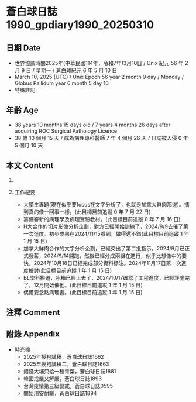 [_metadata_:encoding]: - "utf-8"
[_metadata_:language]: - "zh-Hant-TW"
[_metadata_:fileformat]: - "markdown"
[_metadata_:MIME_type]: - "text/plain"
[_metadata_:markdown_version]: - "commonmark version 0.30"
[_metadata_:markdown_spec]: - "https://spec.commonmark.org/0.30/"

# 蒼白球日誌1990_gpdiary1990_20250310 #

## 日期 Date ##

* 世界協調時間2025年(中華民國114年，令和7年)3月10日 / Unix 紀元 56 年 2 月 9 日 / 星期一 / 蒼白球紀元 6 年 5 月 10 日
* March 10, 2025 (UTC) / Unix Epoch 56 year 2 month 9 day / Monday / Globus Pallidum year 6 month 5 day 10
* 特殊註記:

## 年齡 Age ##

* 38 years 10 months 15 days old / 7 years 4 months 26 days after acquiring ROC Surgical Pathology Licence
* 38 歲 10 個月 15 天 / 成為病理專科醫師 7 年 4 個月 26 天 / 日誌被入侵 0 年 5 個月 10 天

## 本文 Content ##

1. 

2. 工作紀要

    - 大學生專題(現在似乎要focus在文字分析了，也就是加拿大鮮肉那邊)。搞到真的像一回事一樣。(此目標目前追蹤 0 年 7 月 22 日)
    - 籌備嶄新的病理學及病理實驗教材。(此目標目前追蹤 0 年 7 月 16 日)
    - H大合作的切片影像分析企劃，對方已經開始訓練了，2024/9/9去催了第一次進度。初步成果在2024/11/15看到，做得還不錯(此目標目前追蹤 1 年 1 月 15 日)
    - 加拿大鮮肉合作的文字分析企劃，已經交出了第二批指示。2024/9月已正式發薪，2024/9/14開跑，然後已經分成兩組在進行，似乎比想像中的要快，2024年10月18日已經完成部分資料標注。2024年11月17日第一次進度檢討(此目標目前追蹤 1 年 1 月 15 日)
    - BL學科搬遷，冰箱已經上去了，2024/10/17確認了工程進度，已經評鑒完了，12月開始催他。(此目標目前追蹤 1 年 1 月 15 日)
    - 偶爾要念點病理書。(此目標目前追蹤 1 年 1 月 15 日)

## 注釋 Comment ##


## 附錄 Appendix ##

* 時光機
    - 2025年授袍講稿，蒼白球日誌1662
    - 2025年授袍講稿二，蒼白球日誌1663
    - 錯怪大埔只給一種青菜，蒼白球日誌1881
    - 韓國戒嚴又解嚴，蒼白球日誌1893
    - 台灣疫情第三級警戒，蒼白球日誌0595
    - 開始用安耐曬，蒼白球日誌1894
